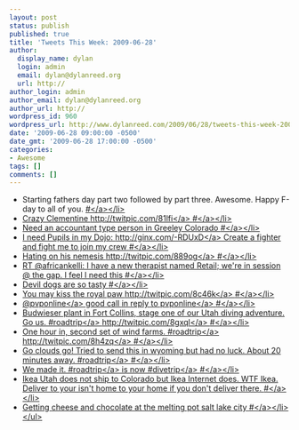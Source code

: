 ```yaml
---
layout: post
status: publish
published: true
title: 'Tweets This Week: 2009-06-28'
author:
  display_name: dylan
  login: admin
  email: dylan@dylanreed.org
  url: http://
author_login: admin
author_email: dylan@dylanreed.org
author_url: http://
wordpress_id: 960
wordpress_url: http://www.dylanreed.com/2009/06/28/tweets-this-week-2009-06-28/
date: '2009-06-28 09:00:00 -0500'
date_gmt: '2009-06-28 17:00:00 -0500'
categories:
- Awesome
tags: []
comments: []
---
```

<ul class="aktt_tweet_digest">
<li>Starting fathers day part two followed by part three. Awesome. Happy F-day to all of you. <a href="http:&#47;&#47;twitter.com&#47;awesomeguy&#47;statuses&#47;2268819297">#<&#47;a><&#47;li>
<li>Crazy Clementine <a href="http:&#47;&#47;twitpic.com&#47;81lfi" rel="nofollow">http:&#47;&#47;twitpic.com&#47;81lfi<&#47;a> <a href="http:&#47;&#47;twitter.com&#47;awesomeguy&#47;statuses&#47;2270304167">#<&#47;a><&#47;li>
<li>Need an accountant type person in Greeley Colorado <a href="http:&#47;&#47;twitter.com&#47;awesomeguy&#47;statuses&#47;2284525851">#<&#47;a><&#47;li>
<li>I need Pupils in my Dojo: <a href="http:&#47;&#47;ginx.com&#47;-RDUxD" rel="nofollow">http:&#47;&#47;ginx.com&#47;-RDUxD<&#47;a> Create a fighter and fight me to join my crew <a href="http:&#47;&#47;twitter.com&#47;awesomeguy&#47;statuses&#47;2296740205">#<&#47;a><&#47;li>
<li>Hating on his nemesis  <a href="http:&#47;&#47;twitpic.com&#47;889og" rel="nofollow">http:&#47;&#47;twitpic.com&#47;889og<&#47;a> <a href="http:&#47;&#47;twitter.com&#47;awesomeguy&#47;statuses&#47;2301627867">#<&#47;a><&#47;li>
<li>RT @africankelli: I have a new therapist named Retail; we're in session @ the gap.      I feel I need this <a href="http:&#47;&#47;twitter.com&#47;awesomeguy&#47;statuses&#47;2319386501">#<&#47;a><&#47;li>
<li>Devil dogs are so tasty <a href="http:&#47;&#47;twitter.com&#47;awesomeguy&#47;statuses&#47;2319466781">#<&#47;a><&#47;li>
<li>You may kiss the royal paw <a href="http:&#47;&#47;twitpic.com&#47;8c46k" rel="nofollow">http:&#47;&#47;twitpic.com&#47;8c46k<&#47;a> <a href="http:&#47;&#47;twitter.com&#47;awesomeguy&#47;statuses&#47;2319815258">#<&#47;a><&#47;li>
<li>@<a href="http:&#47;&#47;twitter.com&#47;pvponline">pvponline<&#47;a> good call <a href="http:&#47;&#47;twitter.com&#47;pvponline&#47;statuses&#47;2320091639">in reply to pvponline<&#47;a> <a href="http:&#47;&#47;twitter.com&#47;awesomeguy&#47;statuses&#47;2320681067">#<&#47;a><&#47;li>
<li>Budwieser plant in Fort Collins, stage one of our Utah diving adventure. Go us. #<a href="http:&#47;&#47;search.twitter.com&#47;search?q=%23roadtrip">roadtrip<&#47;a> <a href="http:&#47;&#47;twitpic.com&#47;8gxql" rel="nofollow">http:&#47;&#47;twitpic.com&#47;8gxql<&#47;a> <a href="http:&#47;&#47;twitter.com&#47;awesomeguy&#47;statuses&#47;2345358197">#<&#47;a><&#47;li>
<li>One hour in, second set of wind farms. #<a href="http:&#47;&#47;search.twitter.com&#47;search?q=%23roadtrip">roadtrip<&#47;a> <a href="http:&#47;&#47;twitpic.com&#47;8h4zq" rel="nofollow">http:&#47;&#47;twitpic.com&#47;8h4zq<&#47;a> <a href="http:&#47;&#47;twitter.com&#47;awesomeguy&#47;statuses&#47;2346326460">#<&#47;a><&#47;li>
<li>Go clouds go! Tried to send this in wyoming but had no luck. About 20 minutes away. #<a href="http:&#47;&#47;search.twitter.com&#47;search?q=%23roadtrip">roadtrip<&#47;a> <a href="http:&#47;&#47;twitter.com&#47;awesomeguy&#47;statuses&#47;2351315401">#<&#47;a><&#47;li>
<li>We made it. #<a href="http:&#47;&#47;search.twitter.com&#47;search?q=%23roadtrip">roadtrip<&#47;a> is now #<a href="http:&#47;&#47;search.twitter.com&#47;search?q=%23divetrip">divetrip<&#47;a> <a href="http:&#47;&#47;twitter.com&#47;awesomeguy&#47;statuses&#47;2351995267">#<&#47;a><&#47;li>
<li>Ikea Utah does not ship to Colorado but Ikea Internet does. WTF Ikea. Deliver to your isn't home to your home if you don't deliver there. <a href="http:&#47;&#47;twitter.com&#47;awesomeguy&#47;statuses&#47;2366659708">#<&#47;a><&#47;li>
<li>Getting cheese and chocolate at the melting pot salt lake city <a href="http:&#47;&#47;twitter.com&#47;awesomeguy&#47;statuses&#47;2367225486">#<&#47;a><&#47;li><br />
<&#47;ul></p>
